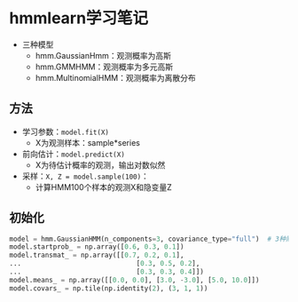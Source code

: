 # hmmlearn学习笔记

- 三种模型
  - hmm.GaussianHmm：观测概率为高斯
  - hmm.GMMHMM：观测概率为多元高斯
  - hmm.MultinomialHMM：观测概率为离散分布

## 方法

- 学习参数：`model.fit(X)`
  - X为观测样本：sample*series
- 前向估计：`model.predict(X)`
  - X为待估计概率的观测，输出对数似然
- 采样：`X, Z = model.sample(100)`：
  - 计算HMM100个样本的观测X和隐变量Z

## 初始化

```python
model = hmm.GaussianHMM(n_components=3, covariance_type="full")  # 3种隐状态
model.startprob_ = np.array([0.6, 0.3, 0.1])
model.transmat_ = np.array([[0.7, 0.2, 0.1],
...                             [0.3, 0.5, 0.2],
...                             [0.3, 0.3, 0.4]])
model.means_ = np.array([[0.0, 0.0], [3.0, -3.0], [5.0, 10.0]])
model.covars_ = np.tile(np.identity(2), (3, 1, 1))
```

